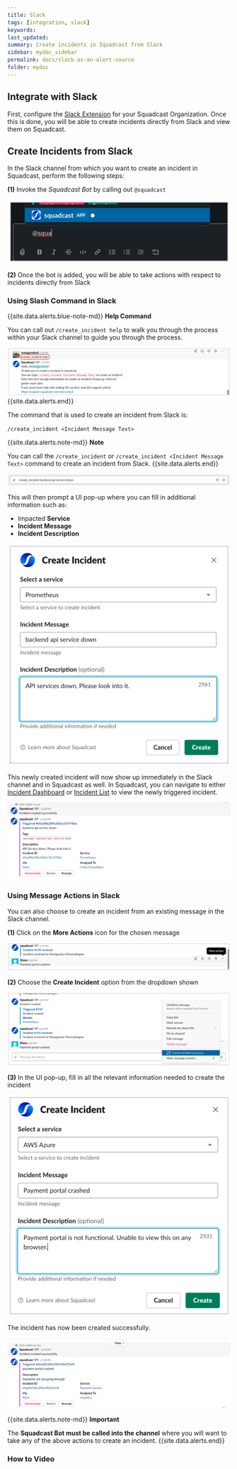 ```yaml
---
title: Slack
tags: [integration, slack]
keywords: 
last_updated: 
summary: Create incidents in Squadcast from Slack
sidebar: mydoc_sidebar
permalink: docs/slack-as-an-alert-source
folder: mydoc
---
```


## Integrate with Slack

First, configure the [Slack Extension](https://support.squadcast.com/docs/slack) for your Squadcast Organization. Once this is done, you will be able to create incidents directly from Slack and view them on Squadcast.

## Create Incidents from Slack

In the Slack channel from which you want to create an incident in Squadcast, perform the following steps: 

**(1)** Invoke the *Squadcast Bot* by calling out `@squadcast`

![](../../.gitbook/assets/slack_1.png)

**(2)** Once the bot is added, you will be able to take actions with respect to incidents directly from Slack

### Using Slash Command in Slack

{{site.data.alerts.blue-note-md}}
**Help Command**

You can call out `/create_incident help` to walk you through the process within your Slack channel to guide you through the process.

![](../../.gitbook/assets/slack_2.png)
{{site.data.alerts.end}}

The command that is used to create an incident from Slack is:

`/create_incident <Incident Message Text>`

{{site.data.alerts.note-md}}
**Note**

You can call the `/create_incident` or `/create_incident <Incident Message Text>` command to create an incident from Slack.
{{site.data.alerts.end}}

![](../../.gitbook/assets/slack_3.png)

This will then prompt a UI pop-up where you can fill in additional information such as:
- Impacted **Service**
- **Incident Message**
- **Incident Description**

![](../../.gitbook/assets/slack_4.png)

This newly created incident will now show up immediately in the Slack channel and in Squadcast as well. In Squadcast, you can navigate to either [Incident Dashboard](https://support.squadcast.com/docs/incident-dashboard) or [Incident List](https://support.squadcast.com/docs/incident-list-table-view) to view the newly triggered incident.

![](../../.gitbook/assets/slack_create_incident_success_2.png)

### Using Message Actions in Slack

You can also choose to create an incident from an existing message in the Slack channel.

**(1)** Click on the **More Actions** icon for the chosen message

![](../../.gitbook/assets/slack_6.png)

**(2)** Choose the **Create Incident** option from the dropdown shown

![](../../.gitbook/assets/slack_7.png)

**(3)** In the UI pop-up, fill in all the relevant information needed to create the incident

![](../../.gitbook/assets/slack_8.png)

The incident has now been created successfully.

![](../../.gitbook/assets/slack_message_action_create_incident_success.png)


{{site.data.alerts.note-md}}
**Important**

The **Squadcast Bot must be called into the channel** where you will want to take any of the above actions to create an incident.
{{site.data.alerts.end}}

### How to Video

<script src="https://fast.wistia.com/embed/medias/7tpv6ktcns.jsonp" async></script><script src="https://fast.wistia.com/assets/external/E-v1.js" async></script><div class="wistia_responsive_padding" style="padding:58.13% 0 0 0;position:relative;"><div class="wistia_responsive_wrapper" style="height:100%;left:0;position:absolute;top:0;width:100%;"><span class="wistia_embed wistia_async_7tpv6ktcns popover=true popoverAnimateThumbnail=true videoFoam=true" style="display:inline-block;height:100%;position:relative;width:100%">&nbsp;</span></div></div>